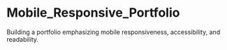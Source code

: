 # Mobile_Responsive_Portfolio
Building a portfolio emphasizing mobile responsiveness, accessibility, and readability.
